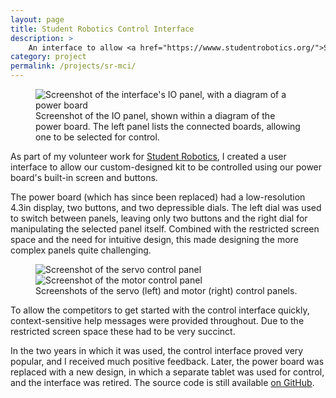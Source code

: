 ```yaml
---
layout: page
title: Student Robotics Control Interface
description: >
    An interface to allow <a href="https://wwww.studentrobotics.org/">Student Robotics</a> competitors to manually test their robots' hardware.
category: project
permalink: /projects/sr-mci/
---
```


<figure>
	<img alt="Screenshot of the interface's IO panel, with a diagram of a power board" src="{{site.baseurl}}/img/projects/sr-mci/io-panel-framed.svg">
	<figcaption>
		Screenshot of the IO panel, shown within a diagram of the power board. The left panel lists the connected boards, allowing one to be selected for control.
	</figcaption>
	<!-- TODO: PNG fallback -->
</figure>

As part of my volunteer work for [Student Robotics][], I created a user interface to allow our custom-designed kit to be controlled using our power board's built-in screen and buttons.

The power board (which has since been replaced) had a low-resolution 4.3in display, two buttons, and two depressible dials. The left dial was used to switch between panels, leaving only two buttons and the right dial for manipulating the selected panel itself. Combined with the restricted screen space and the need for intuitive design, this made designing the more complex panels quite challenging.

<figure>
	<div class="pure-g">
		<div class="pure-u-1-2"><img alt="Screenshot of the servo control panel" src="{{site.baseurl}}/img/projects/sr-mci/servo-panel.png"></div>
		<div class="pure-u-1-2"><img alt="Screenshot of the motor control panel" src="{{site.baseurl}}/img/projects/sr-mci/motor-panel.png"></div>
	</div>
	<figcaption>
		Screenshots of the servo (left) and motor (right) control panels.
	</figcaption>
</figure>

To allow the competitors to get started with the control interface quickly, context-sensitive help messages were provided throughout. Due to the restricted screen space these had to be very succinct.

In the two years in which it was used, the control interface proved very popular, and I received much positive feedback. Later, the power board was replaced with a new design, in which a separate tablet was used for control, and the interface was retired. The source code is still available [on GitHub][github-project].

[Student Robotics]: https://www.studentrobotics.org/
[PyGTK]: http://pygtk.org/
[github-project]: https://github.com/HarryCutts/sr-control

